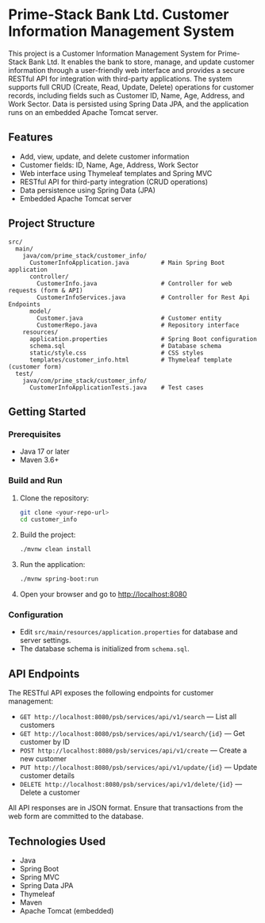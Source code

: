 

# Prime-Stack Bank Ltd. Customer Information Management System

This project is a Customer Information Management System for Prime-Stack Bank Ltd. It enables the bank to store, manage, and update customer information through a user-friendly web interface and provides a secure RESTful API for integration with third-party applications. The system supports full CRUD (Create, Read, Update, Delete) operations for customer records, including fields such as Customer ID, Name, Age, Address, and Work Sector. Data is persisted using Spring Data JPA, and the application runs on an embedded Apache Tomcat server.


## Features
- Add, view, update, and delete customer information
- Customer fields: ID, Name, Age, Address, Work Sector
- Web interface using Thymeleaf templates and Spring MVC
- RESTful API for third-party integration (CRUD operations)
- Data persistence using Spring Data (JPA)
- Embedded Apache Tomcat server


## Project Structure
```
src/
  main/
    java/com/prime_stack/customer_info/
      CustomerInfoApplication.java         # Main Spring Boot application
      controller/
        CustomerInfo.java                  # Controller for web requests (form & API)
        CustomerInfoServices.java          # Controller for Rest Api Endpoints
      model/
        Customer.java                      # Customer entity
        CustomerRepo.java                  # Repository interface
    resources/
      application.properties               # Spring Boot configuration
      schema.sql                           # Database schema
      static/style.css                     # CSS styles
      templates/customer_info.html         # Thymeleaf template (customer form)
  test/
    java/com/prime_stack/customer_info/
      CustomerInfoApplicationTests.java    # Test cases
```


## Getting Started

### Prerequisites
- Java 17 or later
- Maven 3.6+

### Build and Run
1. Clone the repository:
   ```sh
   git clone <your-repo-url>
   cd customer_info
   ```
2. Build the project:
   ```sh
   ./mvnw clean install
   ```
3. Run the application:
   ```sh
   ./mvnw spring-boot:run
   ```
4. Open your browser and go to [http://localhost:8080](http://localhost:8080)

### Configuration
- Edit `src/main/resources/application.properties` for database and server settings.
- The database schema is initialized from `schema.sql`.

## API Endpoints

The RESTful API exposes the following endpoints for customer management:

- `GET http://localhost:8080/psb/services/api/v1/search` — List all customers
- `GET http://localhost:8080/psb/services/api/v1/search/{id}` — Get customer by ID
- `POST http://localhost:8080/psb/services/api/v1/create` — Create a new customer
- `PUT http://localhost:8080/psb/services/api/v1/update/{id}` — Update customer details
- `DELETE http://localhost:8080/psb/services/api/v1/delete/{id}` — Delete a customer

All API responses are in JSON format. Ensure that transactions from the web form are committed to the database.


## Technologies Used
- Java
- Spring Boot
- Spring MVC
- Spring Data JPA
- Thymeleaf
- Maven
- Apache Tomcat (embedded)

